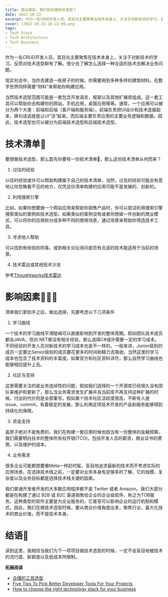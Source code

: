```yaml
---
title: 商业面前，我们如何做技术选型？
date: 2022-10-22
excerpt: 作为一名CRUD开发人员，其目光主要聚焦在技术本身上，关注于对新技术的学习，反而对技术选型鲜有了解。很少去了解怎么选择一种合适的技术去解决业务问题。
cover: /2022-10-22-16-22-08.png
tags:
- Tech Stack
- Tech Architecture
- Tech Business
---
```


作为一名CRUD开发人员，其目光主要聚焦在技术本身上，关注于对新技术的学习，反而对技术选型鲜有了解。很少去了解怎么选择一种合适的技术去解决业务问题。

现实社会中，当你去建造一栋房子的时候，你需要用到多种多样的建筑材料。在数字世界同样需要“材料”来帮助你构建应用。

当然技术选型范围可能是一套包含开发语言，框架以及其他扩展库组成。这一套工具可以帮助你去构建你的网站，手机应用，桌面应用等等。通常，一个应用可以被分为两个大类：前端和后端（客户端和服务端）。前端负责把UI设计和技术连接起来，换句话说就是让UI”活“起来。而后端主要负责应用的主要业务逻辑和数据。因此，技术选型也可以被分为前端技术选型和后端技术选型。

# 技术清单🧾

要想做技术选型，那么首先你要有一份技术清单🧾，那么这份技术清单从何而来？

1. 过往的经验

以往的经验或许可以帮助构建属于自己的技术清单，当然，过去的经验可能会有意地让你忽略看不见的地方，仅凭这份清单构建的应用可能不是发展的，创新的。

2. 利用搜索引擎

比如，如果你想要做一个网站应用来帮助你销售产品时，你可以尝试利用搜索引擎搜索类似的案例和技术选型。如果类似的案例没有或者你想做一件创新的商业模式，可以将你的应用拆分成多种不同的使用场景，通过场景来帮助你筛选技术工具。

3. 寻求他人帮助

可以找到有经验的同事，或到相关论坛询问是否有合适的技术能适用于当前的场景。

4. 技术雷达或其他技术沙龙

参考[Thoughtworks技术雷达](https://www.thoughtworks.com/cn/radar)


# 影响因素🤹🏼‍♀️

清单我们拿到手之后，做出选择，先要考虑以下几项条件

1. 学习曲线

一个技术的学习曲线平滑陡峭可以直接影响到开发的整体周期。假如团队技术成员都会JAVA，但对.NET都没有相关经验，那么选择C#或许需要一定的学习成本。不同经验的开发人员对新技术的学习成本也是不一样的，一般来讲，Junior级别的成员一定要比Senior级别的成员要花更多的时间和精力去吸收。当然这里的学习成本也包含了技术资料的丰富度。如果官方和社区资料详尽，那么自然学习曲线也能够相应提升上去。

2. 社区与支持

这里需要关注的是业务连续性的问题，假如我们选择的一个开源库已经很久没有团队来维护和更新了，那么当业务需求发生扩展并且当前库不再支持这种扩展的时候，付出的代价则是全部重写。假如某个技术社区活跃度很高，不断有人提issue，commit，有着稳定的发展，那么利用这项技术开发的产品和服务能够得到持续化的保障。

3. 资金支持

盖房子绝对不是免费的，我们在构建一套应用时候也因当有一份整体的金融预算，我们需要明白技术的整体所有权开销(TCO)，包括开发人员的薪资，商业证书的费用，以及维护的成本。

4. 业务需求

很多企业可能都想要像Meta一样赶时髦，盲目地追求最新的技术而不考虑实际的应用场景。在选择技术栈之前，一定要对业务本身有足够多的了解，它的规模、复杂度以及业务目标都是选择技术栈关键的因素。

我们普通开发者开发的大多数应用程序都不是 Twitter 或者 Amazon。我们大部分都是在构建了通过 B2B 或 B2C 渠道销售给企业的企业级软件，称之为TOB服务。这种类型的软件主要是为企业服务的，它甚至可以影响企业的运行机制和模式。因此，我们在做技术选型时候，要从商业价值角度出发，聚焦行业，最大化技术的商业价值，而不是技术本身。

# 结语🚫

读到这里，我相信当我们为下一项项目做技术选型的时候，一定不会盲目地被技术的流行度、新颖度以及低成本所限制。



**拓展阅读**


- [合理的工具选型](https://insights.thoughtworks.cn/how-to-choose-tools/)
- [Five Tips To Pick Better Developer Tools For Your Projects](https://dustinewers.com/five-tips-to-choose-tools/)
- [How to choose the right technology stack for your business](https://medium.com/cxdojo/how-to-choose-the-right-technology-stack-for-your-business-d6e69ecf5b35)